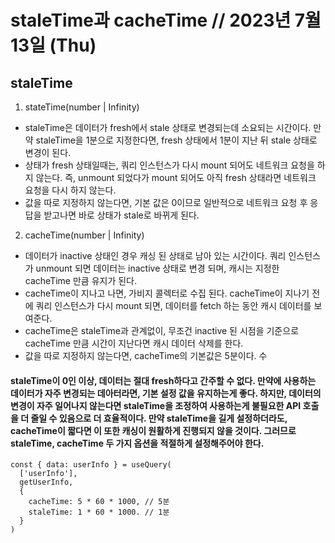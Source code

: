 # staleTime과 cacheTime // 2023년 7월 13일 (Thu)

## staleTime

1. stateTime(number | Infinity)

- staleTime은 데이터가 fresh에서 stale 상태로 변경되는데 소요되는 시간이다. 만약 staleTime을 1분으로 지정한다면, fresh 상태에서 1분이 지난 뒤 stale 상태로 변경이 된다.
- 상태가 fresh 상태일때는, 쿼리 인스턴스가 다시 mount 되어도 네트워크 요청을 하지 않는다. 즉, unmount 되었다가 mount 되어도 아직 fresh 상태라면 네트워크 요청을 다시 하지 않는다.
- 값을 따로 지정하지 않는다면, 기본 값은 0이므로 일반적으로 네트워크 요청 후 응답을 받고나면 바로 상태가 stale로 바뀌게 된다.

2. cacheTime(number | Infinity)

- 데이터가 inactive 상태인 경우 캐싱 된 상태로 남아 있는 시간이다. 쿼리 인스턴스가 unmount 되면 데이터는 inactive 상태로 변경 되며, 캐시는 지정한 cacheTime 만큼 유지가 된다.
- cacheTime이 지나고 나면, 가비지 콜렉터로 수집 된다. cacheTime이 지나기 전에 쿼리 인스턴스가 다시 mount 되면, 데이터를 fetch 하는 동안 캐시 데이터를 보여준다.
- cacheTime은 staleTime과 관계없이, 무조건 inactive 된 시점을 기준으로 cacheTime 만큼 시간이 지난다면 캐시 데이터 삭제를 한다.
- 값을 따로 지정하지 않는다면, cacheTime의 기본값은 5분이다.
  수

#### staleTime이 0인 이상, 데이터는 절대 fresh하다고 간주할 수 없다. 만약에 사용하는 데이터가 자주 변경되는 데아터라면, 기본 설정 값을 유지하는게 좋다. 하지만, 데이터의 변경이 자주 일어나지 않는다면 staleTime을 조정하여 사용하는게 불필요한 API 호출을 더 줄일 수 있음으로 더 효율적이다. 만약 staleTime을 길게 설정하더라도, cacheTime이 짧다면 이 또한 캐싱이 원활하게 진행되지 않을 것이다. 그러므로 staleTime, cacheTime 두 가지 옵션을 적절하게 설정해주어야 한다.

```
const { data: userInfo } = useQuery(
  ['userInfo'],
  getUserInfo,
  {
    cacheTime: 5 * 60 * 1000, // 5분
    staleTime: 1 * 60 * 1000. // 1분
  }
)
```
